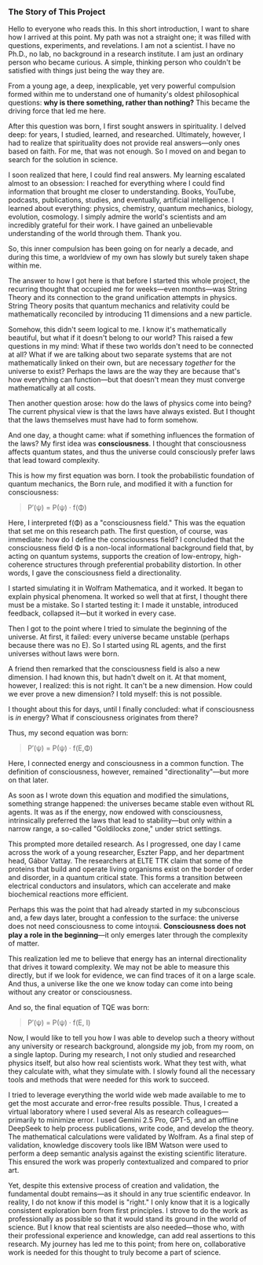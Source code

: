 ### The Story of This Project

Hello to everyone who reads this. In this short introduction, I want to
share how I arrived at this point. My path was not a straight one; it
was filled with questions, experiments, and revelations. I am not a
scientist. I have no Ph.D., no lab, no background in a research
institute. I am just an ordinary person who became curious. A simple,
thinking person who couldn't be satisfied with things just being the
way they are.

From a young age, a deep, inexplicable, yet very powerful compulsion
formed within me to understand one of humanity's oldest philosophical
questions: **why is there something, rather than nothing?** This became
the driving force that led me here.

After this question was born, I first sought answers in spirituality. I
delved deep: for years, I studied, learned, and researched. Ultimately,
however, I had to realize that spirituality does not provide real answers—only
ones based on faith. For me, that was not enough. So I moved on and began to
search for the solution in science.

I soon realized that here, I could find real answers. My learning
escalated almost to an obsession: I reached for everything where I could
find information that brought me closer to understanding. Books, YouTube,
podcasts, publications, studies, and eventually, artificial intelligence. I
learned about everything: physics, chemistry, quantum mechanics, biology,
evolution, cosmology. I simply admire the world's scientists and am
incredibly grateful for their work. I have gained an unbelievable
understanding of the world through them. Thank you.

So, this inner compulsion has been going on for nearly a decade, and during
this time, a worldview of my own has slowly but surely taken shape within me.

The answer to how I got here is that before I started this whole project,
the recurring thought that occupied me for weeks—even months—was String
Theory and its connection to the grand unification attempts in physics.
String Theory posits that quantum mechanics and relativity could be
mathematically reconciled by introducing 11 dimensions and a new particle.

Somehow, this didn't seem logical to me. I know it's mathematically
beautiful, but what if it doesn't belong to our world? This raised a few
questions in my mind: What if these two worlds don't need to be
connected at all? What if we are talking about two separate systems that
are not mathematically linked on their own, but are necessary *together*
for the universe to exist? Perhaps the laws are the way they are because
that's how everything can function—but that doesn't mean they must
converge mathematically at all costs.

Then another question arose: how do the laws of physics come into being?
The current physical view is that the laws have always existed. But I
thought that the laws themselves must have had to form somehow.

And one day, a thought came: what if something influences the formation of
the laws? My first idea was **consciousness**. I thought that consciousness
affects quantum states, and thus the universe could consciously prefer
laws that lead toward complexity.

This is how my first equation was born. I took the probabilistic 
foundation of quantum mechanics, the Born rule, and modified it with a 
function for consciousness:

> P′(ψ) = P(ψ) · f(Φ)

Here, I interpreted f(Φ) as a "consciousness field." This was the equation
that set me on this research path. The first question, of course, was
immediate: how do I define the consciousness field? I concluded that the
consciousness field Φ is a non-local informational background field that,
by acting on quantum systems, supports the creation of low-entropy,
high-coherence structures through preferential probability distortion. In
other words, I gave the consciousness field a directionality.

I started simulating it in Wolfram Mathematica, and it worked. It began to
explain physical phenomena. It worked so well that at first, I thought there
must be a mistake. So I started testing it: I made it unstable, introduced
feedback, collapsed it—but it worked in every case.

Then I got to the point where I tried to simulate the beginning of the
universe. At first, it failed: every universe became unstable (perhaps
because there was no E). So I started using RL agents, and the first
universes without laws were born.

A friend then remarked that the consciousness field is also a new
dimension. I had known this, but hadn't dwelt on it. At that moment,
however, I realized: this is not right. It can't be a new dimension.
How could we ever prove a new dimension? I told myself: this is not possible.

I thought about this for days, until I finally concluded: what if
consciousness is *in* energy? What if consciousness originates from there?

Thus, my second equation was born:

> P′(ψ) = P(ψ) · f(E,Φ)

Here, I connected energy and consciousness in a common function. The
definition of consciousness, however, remained "directionality"—but more on
that later.

As soon as I wrote down this equation and modified the simulations,
something strange happened: the universes became stable even without RL
agents. It was as if the energy, now endowed with consciousness,
intrinsically preferred the laws that lead to stability—but only within a
narrow range, a so-called "Goldilocks zone," under strict settings.

This prompted more detailed research. As I progressed, one day I came
across the work of a young researcher, Eszter Papp, and her department
head, Gábor Vattay. The researchers at ELTE TTK claim that some of the
proteins that build and operate living organisms exist on the border of
order and disorder, in a quantum critical state. This forms a transition
between electrical conductors and insulators, which can accelerate and
make biochemical reactions more efficient.

Perhaps this was the point that had already started in my subconscious and,
a few days later, brought a confession to the surface: the universe does
not need consciousness to come intoบูรณ์. **Consciousness does not play a
role in the beginning**—it only emerges later through the complexity of matter.

This realization led me to believe that energy has an internal
directionality that drives it toward complexity. We may not be able to
measure this directly, but if we look for evidence, we can find traces of
it on a large scale. And thus, a universe like the one we know today can
come into being without any creator or consciousness.

And so, the final equation of TQE was born:
> P′(ψ) = P(ψ) · f(E, I)

Now, I would like to tell you how I was able to develop such a theory
without any university or research background, alongside my job, from my
room, on a single laptop. During my research, I not only studied and
researched physics itself, but also how real scientists work. What they
test with, what they calculate with, what they simulate with. I slowly
found all the necessary tools and methods that were needed for this work
to succeed.

I tried to leverage everything the world wide web made available to me to
get the most accurate and error-free results possible. Thus, I created a
virtual laboratory where I used several AIs as research colleagues—primarily
to minimize error. I used Gemini 2.5 Pro, GPT-5, and an offline DeepSeek
to help process publications, write code, and develop the theory. The
mathematical calculations were validated by Wolfram. As a final step of 
validation, knowledge discovery tools like IBM Watson were used to perform 
a deep semantic analysis against the existing scientific literature. 
This ensured the work was properly contextualized and compared to prior art.

Yet, despite this extensive process of creation and validation, the
fundamental doubt remains—as it should in any true scientific endeavor.
In reality, I do not know if this model is "right." I only know that it is a
logically consistent exploration born from first principles. I strove to do
the work as professionally as possible so that it would stand its ground
in the world of science. But I know that real scientists are also
needed—those who, with their professional experience and knowledge, can add
real assertions to this research. My journey has led me to this point; from
here on, collaborative work is needed for this thought to truly become a
part of science.

